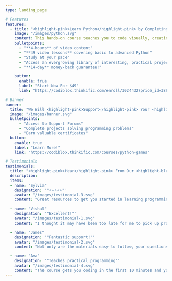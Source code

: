 ```yaml
---
type: landing_page

# Features
features:
  - title: "<highlight-pink>Learn Python</highlight-pink> by Completing <highlight-blue>Fun Projects</highlight-blue>"
    image: "/images/python.svg"
    content: This hands-on course teaches you to code visually, creating engaging games and animations.
    bulletpoints:
      - "**4-hours** of video content"
      - "**49 video lessons** covering basic to advanced Python"
      - "Study at your pace"
      - "Access an evergrowing library of interesting, practical projects"
      - "**14-day** money-back guarantee!"

    button:
      enable: true
      label: "Start Now For $49"
      link: "https://codiblox.thinkific.com/enroll/3024432?price_id=3885829"

# Banner
banner:
  title: "We Will <highlight-pink>Support</highlight-pink> Your <highlight-blue>Learning</highlight-blue>"
  image: "/images/banner.svg"
  bulletpoints:
      - "Access to Support Forums"
      - "Complete projects solving programming problems"
      - "Earn valuable certificates"
  button:
    enable: true
    label: "Learn More!"
    link: "https://codiblox.thinkific.com/courses/python-games"

# Testimonials
testimonials:
  title: "<highlight-pink>Hear</highlight-pink> From Our <highlight-blue>Customers</highlight-blue>"
  description:
  items:
  - name: "Sylvia"
    designation: '"⭐⭐⭐⭐⭐"'
    avatar: "/images/testimonial-3.svg"
    content: "Great resources to get you started in learning programming!"

  - name: "Vishal"
    designation: '"Excellent!"'
    avatar: "/images/testimonial-1.svg"
    content: "I thought it may have been too late for me to pick up programming, how wrong was I."

  - name: "James"
    designation: '"Fantastic support!"'
    avatar: "/images/testimonial-2.svg"
    content: "Not only are the materials easy to follow, your questions get answered quickly."

  - name: "Ava"
    designation: '"Teaches practical programming"'
    avatar: "/images/testimonial-4.svg"
    content: "The course gets you coding in the first 10 minutes and you learn by completing projects."
---
```

